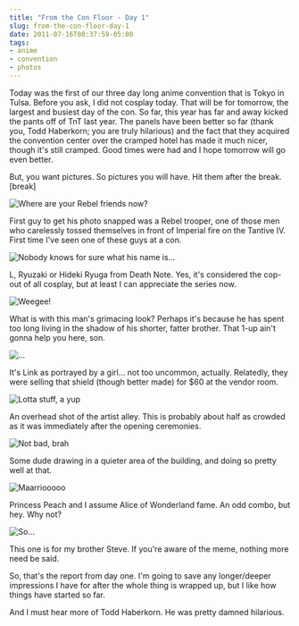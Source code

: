 ```yaml
---
title: "From the Con Floor - Day 1"
slug: from-the-con-floor-day-1
date: 2011-07-16T00:37:59-05:00
tags:
- anime
- convention
- photos
---
```

Today was the first of our three day long anime convention that is Tokyo in Tulsa. Before you ask, I did not cosplay today. That will be for tomorrow, the largest and busiest day of the con. So far, this year has far and away kicked the pants off of TnT last year. The panels have been better so far (thank you, Todd Haberkorn; you are truly hilarious) and the fact that they acquired the convention center over the cramped hotel has made it much nicer, though it's still cramped. Good times were had and I hope tomorrow will go even better.

But, you want pictures. So pictures you will have. Hit them after the break.[break]

![](http://images.dxprog.com/blog/tnt11_day1_rebel.jpg "Where are your Rebel friends now?")

First guy to get his photo snapped was a Rebel trooper, one of those men who carelessly tossed themselves in front of Imperial fire on the Tantive IV. First time I've seen one of these guys at a con.

![](http://images.dxprog.com/blog/tnt11_day1_l.jpg "Nobody knows for sure what his name is...")

L, Ryuzaki or Hideki Ryuga from Death Note. Yes, it's considered the cop-out of all cosplay, but at least I can appreciate the series now.

![](http://images.dxprog.com/blog/tnt11_day1_weegee.jpg "Weegee!")

What is with this man's grimacing look? Perhaps it's because he has spent too long living in the shadow of his shorter, fatter brother. That 1-up ain't gonna help you here, son.

![](http://images.dxprog.com/blog/tnt11_day1_link.jpg "...")

It's Link as portrayed by a girl... not too uncommon, actually. Relatedly, they were selling that shield (though better made) for $60 at the vendor room.

![](http://images.dxprog.com/blog/tnt11_day1_bazaar.jpg "Lotta stuff, a yup")

An overhead shot of the artist alley. This is probably about half as crowded as it was immediately after the opening ceremonies.

![](http://images.dxprog.com/blog/tnt11_day1_artiste.jpg "Not bad, brah")

Some dude drawing in a quieter area of the building, and doing so pretty well at that.

![](http://images.dxprog.com/blog/tnt11_day1_peach_alice.jpg "Maarriooooo")

Princess Peach and I assume Alice of Wonderland fame. An odd combo, but hey. Why not?

![](http://images.dxprog.com/blog/tnt11_day1_mudkip.jpg "So...")

This one is for my brother Steve. If you're aware of the meme, nothing more need be said.

So, that's the report from day one. I'm going to save any longer/deeper impressions I have for after the whole thing is wrapped up, but I like how things have started so far.

And I must hear more of Todd Haberkorn. He was pretty damned hilarious.
